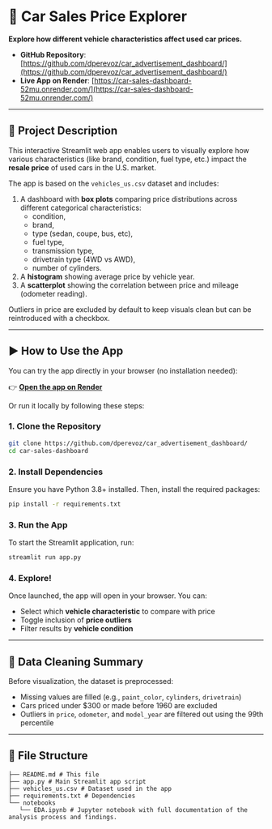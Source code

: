 # 🚗 Car Sales Price Explorer

**Explore how different vehicle characteristics affect used car prices.**

- **GitHub Repository**: [https://github.com/dperevoz/car_advertisement_dashboard/](https://github.com/dperevoz/car_advertisement_dashboard/)
- **Live App on Render**: [https://car-sales-dashboard-52mu.onrender.com/](https://car-sales-dashboard-52mu.onrender.com/)

---

## 📌 Project Description

This interactive Streamlit web app enables users to visually explore how various characteristics (like brand, condition, fuel type, etc.) impact the **resale price** of used cars in the U.S. market.

The app is based on the `vehicles_us.csv` dataset and includes:
1. A dashboard with **box plots** comparing price distributions across different categorical characteristics:
   - condition,
   - brand,
   - type (sedan, coupe, bus, etc),
   - fuel type,
   - transmission type,
   - drivetrain type (4WD vs AWD),
   - number of cylinders.
2. A **histogram** showing average price by vehicle year.
3. A **scatterplot** showing the correlation between price and mileage (odometer reading).

Outliers in price are excluded by default to keep visuals clean but can be reintroduced with a checkbox.

---

## ▶️ How to Use the App

You can try the app directly in your browser (no installation needed):

👉 **[Open the app on Render](https://car-sales-dashboard-52mu.onrender.com/)**

Or run it locally by following these steps:

### 1. Clone the Repository

```bash
git clone https://github.com/dperevoz/car_advertisement_dashboard/
cd car-sales-dashboard
```

### 2. Install Dependencies

Ensure you have Python 3.8+ installed. Then, install the required packages:

```bash
pip install -r requirements.txt
```

### 3. Run the App

To start the Streamlit application, run:

```bash
streamlit run app.py
```

### 4. Explore!

Once launched, the app will open in your browser. You can:
- Select which **vehicle characteristic** to compare with price
- Toggle inclusion of **price outliers**
- Filter results by **vehicle condition**

---

## 🧹 Data Cleaning Summary

Before visualization, the dataset is preprocessed:
- Missing values are filled (e.g., `paint_color`, `cylinders`, `drivetrain`)
- Cars priced under $300 or made before 1960 are excluded
- Outliers in `price`, `odometer`, and `model_year` are filtered out using the 99th percentile

---

## 📂 File Structure


```car-sales-dashboard/
├── README.md # This file
├── app.py # Main Streamlit app script
├── vehicles_us.csv # Dataset used in the app
├── requirements.txt # Dependencies
└── notebooks
   └── EDA.ipynb # Jupyter notebook with full documentation of the analysis process and findings.

```

